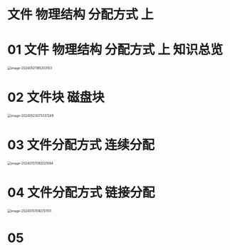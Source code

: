 # 文件 物理结构 分配方式 上



# 01 文件 物理结构 分配方式 上 知识总览

<img src="https://cvp.oss-cn-shanghai.aliyuncs.com/picgo/202405211852274.png" alt="image-20240521185203103" style="zoom:50%;" />



# 02 文件块 磁盘块

<img src="https://cvp.oss-cn-shanghai.aliyuncs.com/picgo/202405230733494.png" alt="image-20240523073337248" style="zoom:50%;" />



# 03 文件分配方式 连续分配

<img src="https://cvp.oss-cn-shanghai.aliyuncs.com/picgo/202407070920990.png" alt="image-20240707092021094" style="zoom:50%;" />

# 04 文件分配方式 链接分配

<img src="https://cvp.oss-cn-shanghai.aliyuncs.com/picgo/202407070927594.png" alt="image-20240707092701511" style="zoom:50%;" />



# 05 
